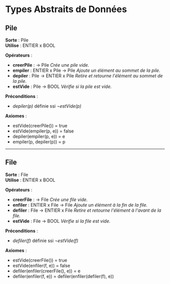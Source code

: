 # Types Abstraits de Données

## Pile
**Sorte** : Pile   
**Utilise** : ENTIER x BOOL

**Opérateurs** :
- **creerPile** : -> Pile
  *Crée une pile vide.*
- **empiler** : ENTIER x Pile -> Pile
  *Ajoute un élément au sommet de la pile.*
- **depiler** : Pile -> ENTIER x Pile
  *Retire et retourne l'élément au sommet de la pile.*
- **estVide** : Pile -> BOOL
  *Vérifie si la pile est vide.*

**Préconditions** :
- *depiler(p)* définie ssi ¬*estVide(p)*

**Axiomes** :
- estVide(creerPile()) = true
- estVide(empiler(p, e)) = false
- depiler(empiler(p, e)) = e
- empiler(p, depiler(p)) = p

---

## File
**Sorte** : File   
**Utilise** : ENTIER x BOOL

**Opérateurs** :
- **creerFile** : -> File
  *Crée une file vide.*
- **enfiler** : ENTIER x File -> File
  *Ajoute un élément à la fin de la file.*
- **defiler** : File -> ENTIER x File
  *Retire et retourne l'élément à l'avant de la file.*
- **estVide** : File -> BOOL
  *Vérifie si la file est vide.*

**Préconditions** :
- *defiler(f)* définie ssi ¬*estVide(f)*

**Axiomes** :
- estVide(creerFile()) = true
- estVide(enfiler(f, e)) = false
- defiler(enfiler(creerFile(), e)) = e
- defiler(enfiler(f, e)) = defiler(enfiler(defiler(f), e))
